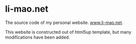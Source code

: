 # li-mao.net

The source code of my personal website. 
www.li-mao.net.

This website is constructed out of html5up template, but many modifications have been added. 
